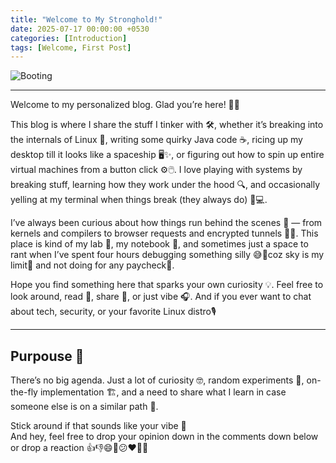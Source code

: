 ```yaml
---
title: "Welcome to My Stronghold!"
date: 2025-07-17 00:00:00 +0530
categories: [Introduction]
tags: [Welcome, First Post]
---
```


![Booting](https://media2.giphy.com/media/v1.Y2lkPTc5MGI3NjExdmtlaWttZHhtZDNhbXV4d3lhYTRjbWlwcWxreDVjbXYwaXRndjBicCZlcD12MV9pbnRlcm5hbF9naWZfYnlfaWQmY3Q9Zw/VbnUQpnihPSIgIXuZv/giphy.gif)

---

Welcome to my personalized blog. Glad you’re here! 👋🚀

This blog is where I share the stuff I tinker with 🛠️, whether it’s breaking into the internals of Linux 🐧, writing some quirky Java code ☕, ricing up my desktop till it looks like a spaceship 🖥️✨, or figuring out how to spin up entire virtual machines from a button click ⚙️🖱️. I love playing with systems by breaking stuff, learning how they work under the hood 🔍, and occasionally yelling at my terminal when things break (they always do) 😤💻.

I’ve always been curious about how things run behind the scenes 🧠 — from kernels and compilers to browser requests and encrypted tunnels 🔐🌐. This place is kind of my lab 🧪, my notebook 📓, and sometimes just a space to rant when I’ve spent four hours debugging something silly 😅🧵coz sky is my limit🌌 and not doing for any paycheck💸.

Hope you find something here that sparks your own curiosity 💡. Feel free to look around, read 📖, share 🔄, or just vibe 🎧. And if you ever want to chat about tech, security, or your favorite Linux distro🎙️

---

## Purpouse 🎯

There’s no big agenda. Just a lot of curiosity 🤓, random experiments 🧬, on-the-fly implementation 🏗️, and a need to share what I learn in case someone else is on a similar path 🌱.

Stick around if that sounds like your vibe 🙂  
And hey, feel free to drop your opinion down in the comments down below or drop a reaction 👍👎😄🎉😕❤️🚀👀
